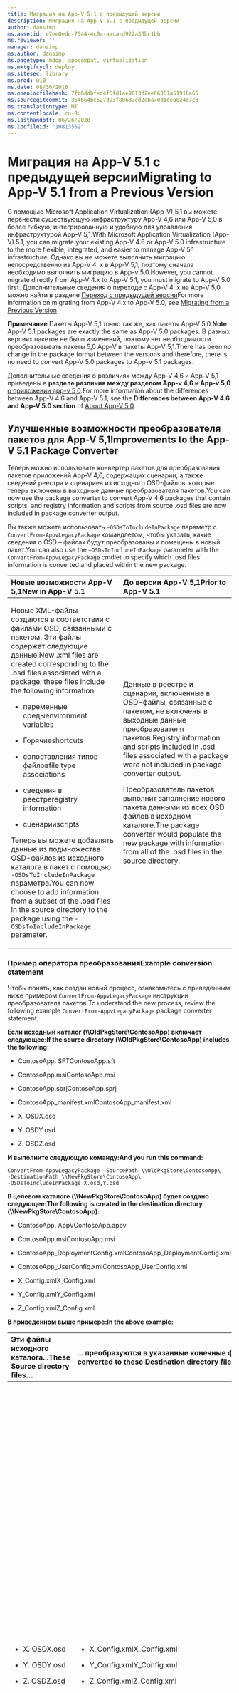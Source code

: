 ```yaml
---
title: Миграция на App-V 5.1 с предыдущей версии
description: Миграция на App-V 5.1 с предыдущей версии
author: dansimp
ms.assetid: e7ee0edc-7544-4c0a-aaca-d922a33bc1bb
ms.reviewer: ''
manager: dansimp
ms.author: dansimp
ms.pagetype: mdop, appcompat, virtualization
ms.mktglfcycl: deploy
ms.sitesec: library
ms.prod: w10
ms.date: 08/30/2016
ms.openlocfilehash: 7fb6ddbfed4f6fd1ae9613d2ee86361a51918a65
ms.sourcegitcommit: 354664bc527d93f80687cd2eba70d1eea024c7c3
ms.translationtype: MT
ms.contentlocale: ru-RU
ms.lasthandoff: 06/26/2020
ms.locfileid: "10813552"
---
```

# <span data-ttu-id="9dcd2-103">Миграция на App-V 5.1 с предыдущей версии</span><span class="sxs-lookup"><span data-stu-id="9dcd2-103">Migrating to App-V 5.1 from a Previous Version</span></span>


<span data-ttu-id="9dcd2-104">С помощью Microsoft Application Virtualization (App-V) 5,1 вы можете перенести существующую инфраструктуру App-V 4,6 или App-V 5,0 в более гибкую, интегрированную и удобную для управления инфраструктурой App-V 5,1.</span><span class="sxs-lookup"><span data-stu-id="9dcd2-104">With Microsoft Application Virtualization (App-V) 5.1, you can migrate your existing App-V 4.6 or App-V 5.0 infrastructure to the more flexible, integrated, and easier to manage App-V 5.1 infrastructure.</span></span>
<span data-ttu-id="9dcd2-105">Однако вы не можете выполнить миграцию непосредственно из App-V 4. x в App-V 5,1, поэтому сначала необходимо выполнить миграцию в App-v 5,0.</span><span class="sxs-lookup"><span data-stu-id="9dcd2-105">However, you cannot migrate directly from App-V 4.x to App-V 5.1, you must migrate to App-V 5.0 first.</span></span> <span data-ttu-id="9dcd2-106">Дополнительные сведения о переходе с App-V 4. x на App-V 5,0 можно найти в разделе [Переход с предыдущей версии](migrating-from-a-previous-version-app-v-50.md)</span><span class="sxs-lookup"><span data-stu-id="9dcd2-106">For more information on migrating from App-V 4.x to App-V 5.0, see [Migrating from a Previous Version](migrating-from-a-previous-version-app-v-50.md)</span></span>  

<span data-ttu-id="9dcd2-107">**Примечание**  Пакеты App-V 5,1 точно так же, как пакеты App-V 5,0.</span><span class="sxs-lookup"><span data-stu-id="9dcd2-107">**Note** App-V 5.1 packages are exactly the same as App-V 5.0 packages.</span></span> <span data-ttu-id="9dcd2-108">В разных версиях пакетов не было изменений, поэтому нет необходимости преобразовывать пакеты 5,0 App-V в пакеты App-V 5,1.</span><span class="sxs-lookup"><span data-stu-id="9dcd2-108">There has been no change in the package format between the versions and therefore, there is no need to convert App-V 5.0 packages to App-V 5.1 packages.</span></span>

<span data-ttu-id="9dcd2-109">Дополнительные сведения о различиях между App-V 4,6 и App-V 5,1 приведены в **разделе различия между разделом App-v 4,6 и App-v 5,0** [о приложении app-v 5,0](about-app-v-50.md).</span><span class="sxs-lookup"><span data-stu-id="9dcd2-109">For more information about the differences between App-V 4.6 and App-V 5.1, see the **Differences between App-V 4.6 and App-V 5.0 section** of [About App-V 5.0](about-app-v-50.md).</span></span>

 

## <a href="" id="bkmk-pkgconvimprove"></a><span data-ttu-id="9dcd2-110">Улучшенные возможности преобразователя пакетов для App-V 5,1</span><span class="sxs-lookup"><span data-stu-id="9dcd2-110">Improvements to the App-V 5.1 Package Converter</span></span>


<span data-ttu-id="9dcd2-111">Теперь можно использовать конвертер пакетов для преобразования пакетов приложений App-V 4,6, содержащих сценарии, а также сведений реестра и сценариев из исходного OSD-файлов, которые теперь включены в выходные данные преобразователя пакетов.</span><span class="sxs-lookup"><span data-stu-id="9dcd2-111">You can now use the package converter to convert App-V 4.6 packages that contain scripts, and registry information and scripts from source .osd files are now included in package converter output.</span></span>

<span data-ttu-id="9dcd2-112">Вы также можете использовать `–OSDsToIncludeInPackage` параметр с `ConvertFrom-AppvLegacyPackage` командлетом, чтобы указать, какие сведения о OSD – файлах будут преобразованы и помещены в новый пакет.</span><span class="sxs-lookup"><span data-stu-id="9dcd2-112">You can also use the `–OSDsToIncludeInPackage` parameter with the `ConvertFrom-AppvLegacyPackage` cmdlet to specify which .osd files’ information is converted and placed within the new package.</span></span>

<table>
<colgroup>
<col width="50%" />
<col width="50%" />
</colgroup>
<thead>
<tr class="header">
<th align="left"><span data-ttu-id="9dcd2-113">Новые возможности App-V 5,1</span><span class="sxs-lookup"><span data-stu-id="9dcd2-113">New in App-V 5.1</span></span></th>
<th align="left"><span data-ttu-id="9dcd2-114">До версии App-V 5,1</span><span class="sxs-lookup"><span data-stu-id="9dcd2-114">Prior to App-V 5.1</span></span></th>
</tr>
</thead>
<tbody>
<tr class="odd">
<td align="left"><p><span data-ttu-id="9dcd2-115">Новые XML-файлы создаются в соответствии с файлами OSD, связанными с пакетом. Эти файлы содержат следующие данные:</span><span class="sxs-lookup"><span data-stu-id="9dcd2-115">New .xml files are created corresponding to the .osd files associated with a package; these files include the following information:</span></span></p>
<ul>
<li><p><span data-ttu-id="9dcd2-116">переменные среды</span><span class="sxs-lookup"><span data-stu-id="9dcd2-116">environment variables</span></span></p></li>
<li><p><span data-ttu-id="9dcd2-117">Горячие</span><span class="sxs-lookup"><span data-stu-id="9dcd2-117">shortcuts</span></span></p></li>
<li><p><span data-ttu-id="9dcd2-118">сопоставления типов файлов</span><span class="sxs-lookup"><span data-stu-id="9dcd2-118">file type associations</span></span></p></li>
<li><p><span data-ttu-id="9dcd2-119">сведения в реестре</span><span class="sxs-lookup"><span data-stu-id="9dcd2-119">registry information</span></span></p></li>
<li><p><span data-ttu-id="9dcd2-120">сценарии</span><span class="sxs-lookup"><span data-stu-id="9dcd2-120">scripts</span></span></p></li>
</ul>
<p><span data-ttu-id="9dcd2-121">Теперь вы можете добавлять данные из подмножества OSD-файлов из исходного каталога в пакет с помощью <code>-OSDsToIncludeInPackage</code> параметра.</span><span class="sxs-lookup"><span data-stu-id="9dcd2-121">You can now choose to add information from a subset of the .osd files in the source directory to the package using the <code>-OSDsToIncludeInPackage</code> parameter.</span></span></p></td>
<td align="left"><p><span data-ttu-id="9dcd2-122">Данные в реестре и сценарии, включенные в OSD-файлы, связанные с пакетом, не включены в выходные данные преобразователя пакетов.</span><span class="sxs-lookup"><span data-stu-id="9dcd2-122">Registry information and scripts included in .osd files associated with a package were not included in package converter output.</span></span></p>
<p><span data-ttu-id="9dcd2-123">Преобразователь пакетов выполнит заполнение нового пакета данными из всех OSD файлов в исходном каталоге.</span><span class="sxs-lookup"><span data-stu-id="9dcd2-123">The package converter would populate the new package with information from all of the .osd files in the source directory.</span></span></p></td>
</tr>
</tbody>
</table>

 

### <span data-ttu-id="9dcd2-124">Пример оператора преобразования</span><span class="sxs-lookup"><span data-stu-id="9dcd2-124">Example conversion statement</span></span>

<span data-ttu-id="9dcd2-125">Чтобы понять, как создан новый процесс, ознакомьтесь с приведенным ниже примером `ConvertFrom-AppvLegacyPackage` инструкции преобразователя пакетов.</span><span class="sxs-lookup"><span data-stu-id="9dcd2-125">To understand the new process, review the following example `ConvertFrom-AppvLegacyPackage` package converter statement.</span></span>

**<span data-ttu-id="9dcd2-126">Если исходный каталог (\\\\OldPkgStore\\ContosoApp) включает следующее:</span><span class="sxs-lookup"><span data-stu-id="9dcd2-126">If the source directory (\\\\OldPkgStore\\ContosoApp) includes the following:</span></span>**

-   <span data-ttu-id="9dcd2-127">ContosoApp. SFT</span><span class="sxs-lookup"><span data-stu-id="9dcd2-127">ContosoApp.sft</span></span>

-   <span data-ttu-id="9dcd2-128">ContosoApp.msi</span><span class="sxs-lookup"><span data-stu-id="9dcd2-128">ContosoApp.msi</span></span>

-   <span data-ttu-id="9dcd2-129">ContosoApp.sprj</span><span class="sxs-lookup"><span data-stu-id="9dcd2-129">ContosoApp.sprj</span></span>

-   <span data-ttu-id="9dcd2-130">ContosoApp\_manifest.xml</span><span class="sxs-lookup"><span data-stu-id="9dcd2-130">ContosoApp\_manifest.xml</span></span>

-   <span data-ttu-id="9dcd2-131">X. OSD</span><span class="sxs-lookup"><span data-stu-id="9dcd2-131">X.osd</span></span>

-   <span data-ttu-id="9dcd2-132">Y. OSD</span><span class="sxs-lookup"><span data-stu-id="9dcd2-132">Y.osd</span></span>

-   <span data-ttu-id="9dcd2-133">Z. OSD</span><span class="sxs-lookup"><span data-stu-id="9dcd2-133">Z.osd</span></span>

**<span data-ttu-id="9dcd2-134">И выполните следующую команду:</span><span class="sxs-lookup"><span data-stu-id="9dcd2-134">And you run this command:</span></span>**

``` syntax
ConvertFrom-AppvLegacyPackage –SourcePath \\OldPkgStore\ContosoApp\ 
-DestinationPath \\NewPkgStore\ContosoApp\
-OSDsToIncludeInPackage X.osd,Y.osd
```

**<span data-ttu-id="9dcd2-135">В целевом каталоге (\\\\NewPkgStore\\ContosoApp) будет создано следующее:</span><span class="sxs-lookup"><span data-stu-id="9dcd2-135">The following is created in the destination directory (\\\\NewPkgStore\\ContosoApp):</span></span>**

-   <span data-ttu-id="9dcd2-136">ContosoApp. AppV</span><span class="sxs-lookup"><span data-stu-id="9dcd2-136">ContosoApp.appv</span></span>

-   <span data-ttu-id="9dcd2-137">ContosoApp.msi</span><span class="sxs-lookup"><span data-stu-id="9dcd2-137">ContosoApp.msi</span></span>

-   <span data-ttu-id="9dcd2-138">ContosoApp\_DeploymentConfig.xml</span><span class="sxs-lookup"><span data-stu-id="9dcd2-138">ContosoApp\_DeploymentConfig.xml</span></span>

-   <span data-ttu-id="9dcd2-139">ContosoApp\_UserConfig.xml</span><span class="sxs-lookup"><span data-stu-id="9dcd2-139">ContosoApp\_UserConfig.xml</span></span>

-   <span data-ttu-id="9dcd2-140">X\_Config.xml</span><span class="sxs-lookup"><span data-stu-id="9dcd2-140">X\_Config.xml</span></span>

-   <span data-ttu-id="9dcd2-141">Y\_Config.xml</span><span class="sxs-lookup"><span data-stu-id="9dcd2-141">Y\_Config.xml</span></span>

-   <span data-ttu-id="9dcd2-142">Z\_Config.xml</span><span class="sxs-lookup"><span data-stu-id="9dcd2-142">Z\_Config.xml</span></span>

**<span data-ttu-id="9dcd2-143">В приведенном выше примере:</span><span class="sxs-lookup"><span data-stu-id="9dcd2-143">In the above example:</span></span>**

<table>
<colgroup>
<col width="25%" />
<col width="25%" />
<col width="25%" />
<col width="25%" />
</colgroup>
<thead>
<tr class="header">
<th align="left"><span data-ttu-id="9dcd2-144">Эти файлы исходного каталога...</span><span class="sxs-lookup"><span data-stu-id="9dcd2-144">These Source directory files…</span></span></th>
<th align="left"><span data-ttu-id="9dcd2-145">... преобразуются в указанные конечные файлы каталогов...</span><span class="sxs-lookup"><span data-stu-id="9dcd2-145">…are converted to these Destination directory files…</span></span></th>
<th align="left"><span data-ttu-id="9dcd2-146">... и будут содержать эти элементы</span><span class="sxs-lookup"><span data-stu-id="9dcd2-146">…and will contain these items</span></span></th>
<th align="left"><span data-ttu-id="9dcd2-147">Описание</span><span class="sxs-lookup"><span data-stu-id="9dcd2-147">Description</span></span></th>
</tr>
</thead>
<tbody>
<tr class="odd">
<td align="left"><ul>
<li><p><span data-ttu-id="9dcd2-148">X. OSD</span><span class="sxs-lookup"><span data-stu-id="9dcd2-148">X.osd</span></span></p></li>
<li><p><span data-ttu-id="9dcd2-149">Y. OSD</span><span class="sxs-lookup"><span data-stu-id="9dcd2-149">Y.osd</span></span></p></li>
<li><p><span data-ttu-id="9dcd2-150">Z. OSD</span><span class="sxs-lookup"><span data-stu-id="9dcd2-150">Z.osd</span></span></p></li>
</ul></td>
<td align="left"><ul>
<li><p><span data-ttu-id="9dcd2-151">X_Config.xml</span><span class="sxs-lookup"><span data-stu-id="9dcd2-151">X_Config.xml</span></span></p></li>
<li><p><span data-ttu-id="9dcd2-152">Y_Config.xml</span><span class="sxs-lookup"><span data-stu-id="9dcd2-152">Y_Config.xml</span></span></p></li>
<li><p><span data-ttu-id="9dcd2-153">Z_Config.xml</span><span class="sxs-lookup"><span data-stu-id="9dcd2-153">Z_Config.xml</span></span></p></li>
</ul></td>
<td align="left"><ul>
<li><p><span data-ttu-id="9dcd2-154">Переменные среды</span><span class="sxs-lookup"><span data-stu-id="9dcd2-154">Environment variables</span></span></p></li>
<li><p><span data-ttu-id="9dcd2-155">Горячие</span><span class="sxs-lookup"><span data-stu-id="9dcd2-155">Shortcuts</span></span></p></li>
<li><p><span data-ttu-id="9dcd2-156">Сопоставления типов файлов</span><span class="sxs-lookup"><span data-stu-id="9dcd2-156">File type associations</span></span></p></li>
<li><p><span data-ttu-id="9dcd2-157">Сведения в реестре</span><span class="sxs-lookup"><span data-stu-id="9dcd2-157">Registry information</span></span></p></li>
<li><p><span data-ttu-id="9dcd2-158">Скрипты</span><span class="sxs-lookup"><span data-stu-id="9dcd2-158">Scripts</span></span></p></li>
</ul></td>
<td align="left"><p><span data-ttu-id="9dcd2-159">Каждый файл. OSD преобразуется в отдельный соответствующий XML-файл, который содержит указанные здесь элементы в формате конфигурации развертывания App-V 5,1.</span><span class="sxs-lookup"><span data-stu-id="9dcd2-159">Each .osd file is converted to a separate, corresponding .xml file that contains the items listed here in App-V 5.1 deployment configuration format.</span></span> <span data-ttu-id="9dcd2-160">Эти элементы затем можно скопировать из этих XML-файлов и поместить в конфигурацию развертывания или файлы конфигурации пользователя по мере необходимости.</span><span class="sxs-lookup"><span data-stu-id="9dcd2-160">These items can then be copied from these .xml files and placed in the deployment configuration or user configuration files as desired.</span></span></p>
<p><span data-ttu-id="9dcd2-161">В этом примере три XML-файла, соответствующие трем файлам OSD, находятся в исходном каталоге.</span><span class="sxs-lookup"><span data-stu-id="9dcd2-161">In this example, there are three .xml files, corresponding with the three .osd files in the source directory.</span></span> <span data-ttu-id="9dcd2-162">Каждый XML-файл состоит из переменных среды, ярлыков, сопоставлений типов файлов, данных реестра и сценариев в соответствующем ей файле. OSD.</span><span class="sxs-lookup"><span data-stu-id="9dcd2-162">Each .xml file contains the environment variables, shortcuts, file type associations, registry information, and scripts in its corresponding .osd file.</span></span></p></td>
</tr>
<tr class="even">
<td align="left"><ul>
<li><p><span data-ttu-id="9dcd2-163">X. OSD</span><span class="sxs-lookup"><span data-stu-id="9dcd2-163">X.osd</span></span></p></li>
<li><p><span data-ttu-id="9dcd2-164">Y. OSD</span><span class="sxs-lookup"><span data-stu-id="9dcd2-164">Y.osd</span></span></p></li>
</ul></td>
<td align="left"><ul>
<li><p><span data-ttu-id="9dcd2-165">ContosoApp. AppV</span><span class="sxs-lookup"><span data-stu-id="9dcd2-165">ContosoApp.appv</span></span></p></li>
<li><p><span data-ttu-id="9dcd2-166">ContosoApp_DeploymentConfig.xml</span><span class="sxs-lookup"><span data-stu-id="9dcd2-166">ContosoApp_DeploymentConfig.xml</span></span></p></li>
<li><p><span data-ttu-id="9dcd2-167">ContosoApp_UserConfig.xml</span><span class="sxs-lookup"><span data-stu-id="9dcd2-167">ContosoApp_UserConfig.xml</span></span></p></li>
</ul></td>
<td align="left"><ul>
<li><p><span data-ttu-id="9dcd2-168">Переменные среды</span><span class="sxs-lookup"><span data-stu-id="9dcd2-168">Environment variables</span></span></p></li>
<li><p><span data-ttu-id="9dcd2-169">Горячие</span><span class="sxs-lookup"><span data-stu-id="9dcd2-169">Shortcuts</span></span></p></li>
<li><p><span data-ttu-id="9dcd2-170">Сопоставления типов файлов</span><span class="sxs-lookup"><span data-stu-id="9dcd2-170">File type associations</span></span></p></li>
</ul></td>
<td align="left"><p><span data-ttu-id="9dcd2-171">Сведения из OSD файлов, указанных в <code>-OSDsToIncludeInPackage</code> параметре, преобразуются в пакет и размещаются в нем.</span><span class="sxs-lookup"><span data-stu-id="9dcd2-171">The information from the .osd files specified in the <code>-OSDsToIncludeInPackage</code> parameter are converted and placed inside the package.</span></span> <span data-ttu-id="9dcd2-172">Затем преобразователь заполняет файл конфигурации развертывания и файл конфигурации пользователя содержимым пакета, так же как программа Sequencer App-V выполняет виртуализацию нового пакета.</span><span class="sxs-lookup"><span data-stu-id="9dcd2-172">The converter then populates the deployment configuration file and the user configuration file with the contents of the package, just as App-V Sequencer does when sequencing a new package.</span></span></p>
<p><span data-ttu-id="9dcd2-173">В этом примере переменные среды, сочетания клавиш и сопоставления типов файлов, включенные в X. OSD и Y. OSD, были преобразованы и помещены в пакет App-V, а некоторые из этих сведений также включены в конфигурацию развертывания и файлы конфигурации пользователя.</span><span class="sxs-lookup"><span data-stu-id="9dcd2-173">In this example, environment variables, shortcuts, and file type associations included in X.osd and Y.osd were converted and placed in the App-V package, and some of this information was also included in the deployment configuration and user configuration files.</span></span> <span data-ttu-id="9dcd2-174">Используются X. OSD и Y. OSD, так как они были включены в параметр в качестве аргументов <code>-OSDsToIncludeInPackage</code> .</span><span class="sxs-lookup"><span data-stu-id="9dcd2-174">X.osd and Y.osd were used because they were included as arguments to the <code>-OSDsToIncludeInPackage</code> parameter.</span></span> <span data-ttu-id="9dcd2-175">Информация из Z. OSD не включена в пакет, так как она не указана как один из этих аргументов.</span><span class="sxs-lookup"><span data-stu-id="9dcd2-175">No information from Z.osd was included in the package, because it was not included as one of these arguments.</span></span></p></td>
</tr>
</tbody>
</table>

 

## <span data-ttu-id="9dcd2-176">Преобразование пакетов, созданных с помощью более ранней версии App-V</span><span class="sxs-lookup"><span data-stu-id="9dcd2-176">Converting packages created using a prior version of App-V</span></span>


<span data-ttu-id="9dcd2-177">Используйте служебную программу преобразователя пакетов для обновления пакетов виртуальных приложений, созданных с помощью версий App-V, предшествующих приложению App-V 5,0.</span><span class="sxs-lookup"><span data-stu-id="9dcd2-177">Use the package converter utility to upgrade virtual application packages created using versions of App-V prior to App-V 5.0.</span></span> <span data-ttu-id="9dcd2-178">Преобразователь пакетов использует PowerShell для преобразования пакетов и может помочь автоматизировать процесс, если у вас много пакетов, требующих преобразования.</span><span class="sxs-lookup"><span data-stu-id="9dcd2-178">The package converter uses PowerShell to convert packages and can help automate the process if you have many packages that require conversion.</span></span>

<span data-ttu-id="9dcd2-179">**Важно!**  После преобразования существующего пакета необходимо протестировать его перед развертыванием пакета, чтобы убедиться, что процесс преобразования прошел успешно.</span><span class="sxs-lookup"><span data-stu-id="9dcd2-179">**Important** After you convert an existing package you should test the package prior to deploying the package to ensure the conversion process was successful.</span></span>

 

**<span data-ttu-id="9dcd2-180">Что нужно знать перед преобразованием существующих пакетов</span><span class="sxs-lookup"><span data-stu-id="9dcd2-180">What to know before you convert existing packages</span></span>**

<table>
<colgroup>
<col width="50%" />
<col width="50%" />
</colgroup>
<thead>
<tr class="header">
<th align="left"><span data-ttu-id="9dcd2-181">Проблема</span><span class="sxs-lookup"><span data-stu-id="9dcd2-181">Issue</span></span></th>
<th align="left"><span data-ttu-id="9dcd2-182">Обходной путь</span><span class="sxs-lookup"><span data-stu-id="9dcd2-182">Workaround</span></span></th>
</tr>
</thead>
<tbody>
<tr class="odd">
<td align="left"><p><span data-ttu-id="9dcd2-183">Виртуальные пакеты с использованием DSC не связаны после преобразования.</span><span class="sxs-lookup"><span data-stu-id="9dcd2-183">Virtual packages using DSC are not linked after conversion.</span></span></p></td>
<td align="left"><p><span data-ttu-id="9dcd2-184">Свяжите пакеты с помощью групп подключений.</span><span class="sxs-lookup"><span data-stu-id="9dcd2-184">Link the packages using connection groups.</span></span> <span data-ttu-id="9dcd2-185">См <a href="managing-connection-groups51.md" data-raw-source="[Managing Connection Groups](managing-connection-groups51.md)"> .: Управление группами подключений </a> .</span><span class="sxs-lookup"><span data-stu-id="9dcd2-185">See <a href="managing-connection-groups51.md" data-raw-source="[Managing Connection Groups](managing-connection-groups51.md)">Managing Connection Groups</a>.</span></span></p></td>
</tr>
<tr class="even">
<td align="left"><p><span data-ttu-id="9dcd2-186">Конфликты переменных среды обнаружены во время преобразования.</span><span class="sxs-lookup"><span data-stu-id="9dcd2-186">Environment variable conflicts are detected during conversion.</span></span></p></td>
<td align="left"><p><span data-ttu-id="9dcd2-187">Устраните конфликты в связанном <strong> OSD </strong> файле.</span><span class="sxs-lookup"><span data-stu-id="9dcd2-187">Resolve any conflicts in the associated <strong>.osd</strong> file.</span></span></p></td>
</tr>
<tr class="odd">
<td align="left"><p><span data-ttu-id="9dcd2-188">При преобразовании обнаруживаются жестко запрограммированные пути.</span><span class="sxs-lookup"><span data-stu-id="9dcd2-188">Hard-coded paths are detected during conversion.</span></span></p></td>
<td align="left"><p><span data-ttu-id="9dcd2-189">Жестко закодированные пути очень сложны для правильного преобразования.</span><span class="sxs-lookup"><span data-stu-id="9dcd2-189">Hard-coded paths are difficult to convert correctly.</span></span> <span data-ttu-id="9dcd2-190">Преобразователь пакетов обнаружит и вернет пакеты с файлами, которые содержат жестко запрограммированные пути.</span><span class="sxs-lookup"><span data-stu-id="9dcd2-190">The package converter will detect and return packages with files that contain hard-coded paths.</span></span> <span data-ttu-id="9dcd2-191">Просмотрите файл с жестко заданным путем и определите, требуется ли для него файл.</span><span class="sxs-lookup"><span data-stu-id="9dcd2-191">View the file with the hard-coded path, and determine whether the package requires the file.</span></span> <span data-ttu-id="9dcd2-192">Если это так, рекомендуется повторно выполнить повторную последовательность пакета.</span><span class="sxs-lookup"><span data-stu-id="9dcd2-192">If so, it is recommended to re-sequence the package.</span></span></p></td>
</tr>
</tbody>
</table>

 

<span data-ttu-id="9dcd2-193">При преобразовании проверки пакета на наличие неудачных файлов или ярлыков.</span><span class="sxs-lookup"><span data-stu-id="9dcd2-193">When converting a package check for failing files or shortcuts.</span></span> <span data-ttu-id="9dcd2-194">Найдите элемент в пакете App-V 4,6.</span><span class="sxs-lookup"><span data-stu-id="9dcd2-194">Locate the item in App-V 4.6 package.</span></span> <span data-ttu-id="9dcd2-195">Возможно, он является жестко запрограммированным путем.</span><span class="sxs-lookup"><span data-stu-id="9dcd2-195">It could possibly be a hard-coded path.</span></span> <span data-ttu-id="9dcd2-196">Преобразуйте путь.</span><span class="sxs-lookup"><span data-stu-id="9dcd2-196">Convert the path.</span></span>

<span data-ttu-id="9dcd2-197">**Примечание**  Рекомендуется использовать секвенсор App-V 5,1 для преобразования критических приложений или приложений, которые должны использовать преимущества функций.</span><span class="sxs-lookup"><span data-stu-id="9dcd2-197">**Note** It is recommended that you use the App-V 5.1 sequencer for converting critical applications or applications that need to take advantage of features.</span></span> <span data-ttu-id="9dcd2-198">Посмотрите, [как последовательное создание нового приложения с помощью App-V 5,1](how-to-sequence-a-new-application-with-app-v-51-beta-gb18030.md).</span><span class="sxs-lookup"><span data-stu-id="9dcd2-198">See, [How to Sequence a New Application with App-V 5.1](how-to-sequence-a-new-application-with-app-v-51-beta-gb18030.md).</span></span>

<span data-ttu-id="9dcd2-199">Если преобразованный пакет не открывается после его преобразования, рекомендуется также выполнить повторную последовательное индексирование приложения с помощью секвенсора App-V 5,1.</span><span class="sxs-lookup"><span data-stu-id="9dcd2-199">If a converted package does not open after you convert it, it is also recommended that you re-sequence the application using the App-V 5.1 sequencer.</span></span>

 

[<span data-ttu-id="9dcd2-200">Преобразование пакета, созданного в предыдущей версии App-V</span><span class="sxs-lookup"><span data-stu-id="9dcd2-200">How to Convert a Package Created in a Previous Version of App-V</span></span>](how-to-convert-a-package-created-in-a-previous-version-of-app-v51.md)

## <span data-ttu-id="9dcd2-201">Миграция клиентов</span><span class="sxs-lookup"><span data-stu-id="9dcd2-201">Migrating Clients</span></span>


<span data-ttu-id="9dcd2-202">В приведенной ниже таблице показан рекомендуемый метод обновления клиентов.</span><span class="sxs-lookup"><span data-stu-id="9dcd2-202">The following table displays the recommended method for upgrading clients.</span></span>

<table>
<colgroup>
<col width="50%" />
<col width="50%" />
</colgroup>
<thead>
<tr class="header">
<th align="left"><span data-ttu-id="9dcd2-203">Задача</span><span class="sxs-lookup"><span data-stu-id="9dcd2-203">Task</span></span></th>
<th align="left"><span data-ttu-id="9dcd2-204">Дополнительные сведения</span><span class="sxs-lookup"><span data-stu-id="9dcd2-204">More Information</span></span></th>
</tr>
</thead>
<tbody>
<tr class="odd">
<td align="left"><p><span data-ttu-id="9dcd2-205">Обновите среду до последней версии App-V 4.6</span><span class="sxs-lookup"><span data-stu-id="9dcd2-205">Upgrade your environment to the latest version of App-V4.6</span></span></p></td>
<td align="left"><p><a href="../appv-v4/application-virtualization-deployment-and-upgrade-considerations-copy.md" data-raw-source="[Application Virtualization Deployment and Upgrade Considerations](../appv-v4/application-virtualization-deployment-and-upgrade-considerations-copy.md)"><span data-ttu-id="9dcd2-206">Рекомендации по развертыванию и обновлению Application Virtualization </a> .</span><span class="sxs-lookup"><span data-stu-id="9dcd2-206">Application Virtualization Deployment and Upgrade Considerations</a>.</span></span></p></td>
</tr>
<tr class="even">
<td align="left"><p><span data-ttu-id="9dcd2-207">Установите клиент App-V 5,1 с включенным параметром совместного существования.</span><span class="sxs-lookup"><span data-stu-id="9dcd2-207">Install the App-V 5.1 client with co-existence enabled.</span></span></p></td>
<td align="left"><p><a href="how-to-deploy-the-app-v-46-and-the-app-v--51-client-on-the-same-computer.md" data-raw-source="[How to Deploy the App-V 4.6 and the App-V 5.1 Client on the Same Computer](how-to-deploy-the-app-v-46-and-the-app-v--51-client-on-the-same-computer.md)"><span data-ttu-id="9dcd2-208">Развертывание приложения App-V 4,6 и клиента App-V 5,1 на том же компьютере </a> .</span><span class="sxs-lookup"><span data-stu-id="9dcd2-208">How to Deploy the App-V 4.6 and the App-V 5.1 Client on the Same Computer</a>.</span></span></p></td>
</tr>
<tr class="odd">
<td align="left"><p><span data-ttu-id="9dcd2-209">Последовательное и развертывание пакетов приложения App-V 5,1.</span><span class="sxs-lookup"><span data-stu-id="9dcd2-209">Sequence and roll out App-V 5.1 packages.</span></span> <span data-ttu-id="9dcd2-210">При необходимости можно отменить публикацию пакетов App-V 4,6.</span><span class="sxs-lookup"><span data-stu-id="9dcd2-210">As needed, unpublish App-V 4.6 packages.</span></span></p></td>
<td align="left"><p><a href="how-to-sequence-a-new-application-with-app-v-51-beta-gb18030.md" data-raw-source="[How to Sequence a New Application with App-V 5.1](how-to-sequence-a-new-application-with-app-v-51-beta-gb18030.md)"><span data-ttu-id="9dcd2-211">Последовательность создания нового приложения с помощью App-V 5,1 </a> .</span><span class="sxs-lookup"><span data-stu-id="9dcd2-211">How to Sequence a New Application with App-V 5.1</a>.</span></span></p></td>
</tr>
</tbody>
</table>

 

<span data-ttu-id="9dcd2-212">**Важно!**  Для использования режима совместного существования должна быть установлена новейшая версия App-V 4.6.</span><span class="sxs-lookup"><span data-stu-id="9dcd2-212">**Important** You must be running the latest version of App-V4.6 to use coexistence mode.</span></span> <span data-ttu-id="9dcd2-213">Кроме того, при упорядочении пакета необходимо настроить параметр управления полномочиями, который находится в **конфигурации пользователя** , в разделе **Конфигурация пользователя** .</span><span class="sxs-lookup"><span data-stu-id="9dcd2-213">Additionally, when you sequence a package, you must configure the Managing Authority setting, which is in the **User Configuration** is located in the **User Configuration** section.</span></span>

 

## <span data-ttu-id="9dcd2-214">Миграция полной инфраструктуры на сервер App-V 5,1</span><span class="sxs-lookup"><span data-stu-id="9dcd2-214">Migrating the App-V 5.1 Server Full Infrastructure</span></span>


<span data-ttu-id="9dcd2-215">Прямой метод для обновления до полной инфраструктуры App-V 5,1 не существует.</span><span class="sxs-lookup"><span data-stu-id="9dcd2-215">There is no direct method to upgrade to a full App-V 5.1 infrastructure.</span></span> <span data-ttu-id="9dcd2-216">Сведения об обновлении сервера App-V можно получить, используя сведения из следующего раздела.</span><span class="sxs-lookup"><span data-stu-id="9dcd2-216">Use the information in the following section for information about upgrading the App-V server.</span></span>

<table>
<colgroup>
<col width="50%" />
<col width="50%" />
</colgroup>
<thead>
<tr class="header">
<th align="left"><span data-ttu-id="9dcd2-217">Задача</span><span class="sxs-lookup"><span data-stu-id="9dcd2-217">Task</span></span></th>
<th align="left"><span data-ttu-id="9dcd2-218">Дополнительные сведения</span><span class="sxs-lookup"><span data-stu-id="9dcd2-218">More Information</span></span></th>
</tr>
</thead>
<tbody>
<tr class="odd">
<td align="left"><p><span data-ttu-id="9dcd2-219">Обновите среду до последней версии App-V 4.6.</span><span class="sxs-lookup"><span data-stu-id="9dcd2-219">Upgrade your environment to the latest version of App-V4.6.</span></span></p></td>
<td align="left"><p><a href="../appv-v4/application-virtualization-deployment-and-upgrade-considerations-copy.md" data-raw-source="[Application Virtualization Deployment and Upgrade Considerations](../appv-v4/application-virtualization-deployment-and-upgrade-considerations-copy.md)"><span data-ttu-id="9dcd2-220">Рекомендации по развертыванию и обновлению Application Virtualization </a> .</span><span class="sxs-lookup"><span data-stu-id="9dcd2-220">Application Virtualization Deployment and Upgrade Considerations</a>.</span></span></p></td>
</tr>
<tr class="even">
<td align="left"><p><span data-ttu-id="9dcd2-221">Развертывание версии приложения-V 5,1 клиента.</span><span class="sxs-lookup"><span data-stu-id="9dcd2-221">Deploy App-V 5.1 version of the client.</span></span></p></td>
<td align="left"><p><a href="how-to-deploy-the-app-v-client-51gb18030.md" data-raw-source="[How to Deploy the App-V Client](how-to-deploy-the-app-v-client-51gb18030.md)"><span data-ttu-id="9dcd2-222">Развертывание клиента App-V </a> .</span><span class="sxs-lookup"><span data-stu-id="9dcd2-222">How to Deploy the App-V Client</a>.</span></span></p></td>
</tr>
<tr class="odd">
<td align="left"><p><span data-ttu-id="9dcd2-223">Установите приложение App-V 5,1 Server.</span><span class="sxs-lookup"><span data-stu-id="9dcd2-223">Install App-V 5.1 server.</span></span></p></td>
<td align="left"><p><a href="how-to-deploy-the-app-v-51-server.md" data-raw-source="[How to Deploy the App-V 5.1 Server](how-to-deploy-the-app-v-51-server.md)"><span data-ttu-id="9dcd2-224">Развертывание сервера App-V 5,1 </a> .</span><span class="sxs-lookup"><span data-stu-id="9dcd2-224">How to Deploy the App-V 5.1 Server</a>.</span></span></p></td>
</tr>
<tr class="even">
<td align="left"><p><span data-ttu-id="9dcd2-225">Миграция существующих пакетов.</span><span class="sxs-lookup"><span data-stu-id="9dcd2-225">Migrate existing packages.</span></span></p></td>
<td align="left"><p><span data-ttu-id="9dcd2-226">Ознакомьтесь с <strong> пакетами преобразования, созданными в более ранней версии раздела App-V </strong> этой статьи.</span><span class="sxs-lookup"><span data-stu-id="9dcd2-226">See the <strong>Converting packages created using a prior version of App-V</strong> section of this article.</span></span></p></td>
</tr>
</tbody>
</table>

 

## <span data-ttu-id="9dcd2-227">Дополнительные задачи миграции</span><span class="sxs-lookup"><span data-stu-id="9dcd2-227">Additional Migration tasks</span></span>


<span data-ttu-id="9dcd2-228">Вы также можете выполнить дополнительные задачи миграции, например повторно настроить конечные точки, а также открыть пакет, созданный с помощью более ранней версии на компьютере с клиентом App-V 5,1.</span><span class="sxs-lookup"><span data-stu-id="9dcd2-228">You can also perform additional migration tasks such as reconfiguring end points as well as opening a package created using a prior version on a computer running the App-V 5.1 client.</span></span> <span data-ttu-id="9dcd2-229">Ниже приведены ссылки на дополнительные сведения о выполнении этих задач.</span><span class="sxs-lookup"><span data-stu-id="9dcd2-229">The following links provide more information about performing these tasks.</span></span>

[<span data-ttu-id="9dcd2-230">Перенос точек расширения из пакета App-V 4.6 в преобразованный пакет App-V 5.1 для всех пользователей на указанном компьютере</span><span class="sxs-lookup"><span data-stu-id="9dcd2-230">How to Migrate Extension Points From an App-V 4.6 Package to a Converted App-V 5.1 Package for All Users on a Specific Computer</span></span>](how-to-migrate-extension-points-from-an-app-v-46-package-to-a-converted-app-v-51-package-for-all-users-on-a-specific-computer.md)

[<span data-ttu-id="9dcd2-231">Перенос точек расширения из пакета App-V 4.6 в App-V 5.1 для конкретного пользователя</span><span class="sxs-lookup"><span data-stu-id="9dcd2-231">How to Migrate Extension Points From an App-V 4.6 Package to App-V 5.1 for a Specific User</span></span>](how-to-migrate-extension-points-from-an-app-v-46-package-to-app-v-51-for-a-specific-user.md)

[<span data-ttu-id="9dcd2-232">Возврат точек расширения из пакета App-V 5.1 в пакет App-V 4.6 для всех пользователей на указанном компьютере</span><span class="sxs-lookup"><span data-stu-id="9dcd2-232">How to Revert Extension Points from an App-V 5.1 Package to an App-V 4.6 Package For All Users on a Specific Computer</span></span>](how-to-revert-extension-points-from-an-app-v-51-package-to-an-app-v-46-package-for-all-users-on-a-specific-computer.md)

[<span data-ttu-id="9dcd2-233">Возврат точек расширения из пакета App-V 5.1 в пакет App-V 4.6 для конкретного пользователя</span><span class="sxs-lookup"><span data-stu-id="9dcd2-233">How to Revert Extension Points From an App-V 5.1 Package to an App-V 4.6 Package for a Specific User</span></span>](how-to-revert-extension-points-from-an-app-v-51-package-to-an-app-v-46-package-for-a-specific-user.md)







## <span data-ttu-id="9dcd2-234">Другие ресурсы для выполнения задач миграции App-V</span><span class="sxs-lookup"><span data-stu-id="9dcd2-234">Other resources for performing App-V migration tasks</span></span>


[<span data-ttu-id="9dcd2-235">Операции, связанные с администрированием и использованием App-V 5.1</span><span class="sxs-lookup"><span data-stu-id="9dcd2-235">Operations for App-V 5.1</span></span>](operations-for-app-v-51.md)

[<span data-ttu-id="9dcd2-236">Упрощенная процедура обновления сервера управления для Microsoft App-V 5,1</span><span class="sxs-lookup"><span data-stu-id="9dcd2-236">A simplified Microsoft App-V 5.1 Management Server upgrade procedure</span></span>](https://go.microsoft.com/fwlink/p/?LinkId=786330)

 

 





